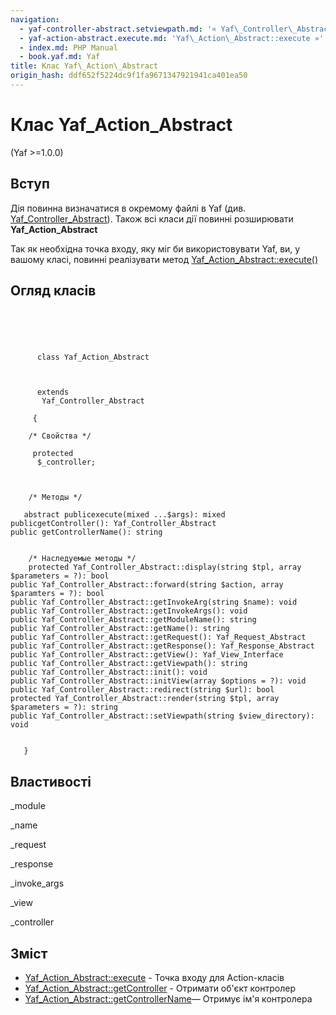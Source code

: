 ```yaml
---
navigation:
  - yaf-controller-abstract.setviewpath.md: '« Yaf\_Controller\_Abstract::setViewpath'
  - yaf-action-abstract.execute.md: 'Yaf\_Action\_Abstract::execute »'
  - index.md: PHP Manual
  - book.yaf.md: Yaf
title: Клас Yaf\_Action\_Abstract
origin_hash: ddf652f5224dc9f1fa9671347921941ca401ea50
---
```

# Клас Yaf\_Action\_Abstract

(Yaf >=1.0.0)

## Вступ

Дія повинна визначатися в окремому файлі в Yaf (див. [Yaf\_Controller\_Abstract](class.yaf-controller-abstract.md)). Також всі класи дії повинні розширювати **Yaf\_Action\_Abstract**

Так як необхідна точка входу, яку міг би використовувати Yaf, ви, у вашому класі, повинні реалізувати метод [Yaf\_Action\_Abstract::execute()](yaf-action-abstract.execute.md)

## Огляд класів

```classsynopsis


    
    
     
      class Yaf_Action_Abstract
     

     
      extends
       Yaf_Controller_Abstract
     
     {
    
    /* Свойства */
    
     protected
      $_controller;



    /* Методы */
    
   abstract publicexecute(mixed ...$args): mixed
publicgetController(): Yaf_Controller_Abstract
public getControllerName(): string


    /* Наследуемые методы */
    protected Yaf_Controller_Abstract::display(string $tpl, array $parameters = ?): bool
public Yaf_Controller_Abstract::forward(string $action, array $paramters = ?): bool
public Yaf_Controller_Abstract::getInvokeArg(string $name): void
public Yaf_Controller_Abstract::getInvokeArgs(): void
public Yaf_Controller_Abstract::getModuleName(): string
public Yaf_Controller_Abstract::getName(): string
public Yaf_Controller_Abstract::getRequest(): Yaf_Request_Abstract
public Yaf_Controller_Abstract::getResponse(): Yaf_Response_Abstract
public Yaf_Controller_Abstract::getView(): Yaf_View_Interface
public Yaf_Controller_Abstract::getViewpath(): string
public Yaf_Controller_Abstract::init(): void
public Yaf_Controller_Abstract::initView(array $options = ?): void
public Yaf_Controller_Abstract::redirect(string $url): bool
protected Yaf_Controller_Abstract::render(string $tpl, array $parameters = ?): string
public Yaf_Controller_Abstract::setViewpath(string $view_directory): void


   }
```

## Властивості

\_module

\_name

\_request

\_response

\_invoke\_args

\_view

\_controller

## Зміст

-   [Yaf\_Action\_Abstract::execute](yaf-action-abstract.execute.md) \- Точка входу для Action-класів
-   [Yaf\_Action\_Abstract::getController](yaf-action-abstract.getcontroller.md) \- Отримати об'єкт контролер
-   [Yaf\_Action\_Abstract::getControllerName](yaf-controller-abstract.getcontrollername.md)— Отримує ім'я контролера
